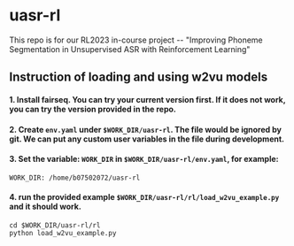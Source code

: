 # uasr-rl
This repo is for our RL2023 in-course project -- "Improving Phoneme Segmentation in Unsupervised ASR with Reinforcement Learning"

## Instruction of loading and using w2vu models
#### 1.  Install fairseq. You can try your current version first. If it does not work, you can try the version provided in the repo.
#### 2.  Create `env.yaml` under `$WORK_DIR/uasr-rl`. The file would be ignored by git. We can put any custom user variables in the file during development.
#### 3.  Set the variable: `WORK_DIR` in `$WORK_DIR/uasr-rl/env.yaml`, for example: 
```
WORK_DIR: /home/b07502072/uasr-rl
```
#### 4.  run the provided example `$WORK_DIR/uasr-rl/rl/load_w2vu_example.py` and it should work.
```
cd $WORK_DIR/uasr-rl/rl
python load_w2vu_example.py
```